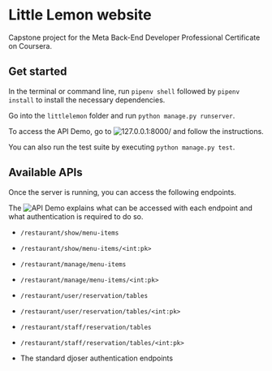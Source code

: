 # Little Lemon website
Capstone project for the Meta Back-End Developer Professional Certificate on Coursera.

## Get started
In the terminal or command line, run `pipenv shell` followed by `pipenv install` to install the necessary dependencies.

Go into the `littlelemon` folder and run `python manage.py runserver`.

To access the API Demo, go to ![127.0.0.1:8000/](127.0.0.1:8000/) and follow the instructions.

You can also run the test suite by executing `python manage.py test`.

## Available APIs

Once the server is running, you can access the following endpoints. 

The ![API Demo](127.0.0.1:8000/) explains what can be accessed with each endpoint and what authentication is required to do so.
- `/restaurant/show/menu-items`
- `/restaurant/show/menu-items/<int:pk>`
- `/restaurant/manage/menu-items`
- `/restaurant/manage/menu-items/<int:pk>`
- `/restaurant/user/reservation/tables`
- `/restaurant/user/reservation/tables/<int:pk>`
- `/restaurant/staff/reservation/tables`
- `/restaurant/staff/reservation/tables/<int:pk>`

- The standard djoser authentication endpoints



